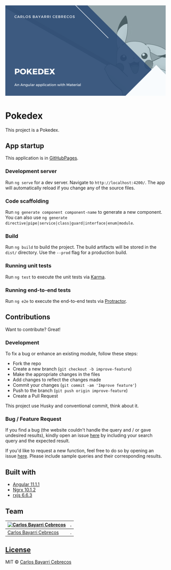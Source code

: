 
# ![Cover](https://github.com/CarlosBayarri/pokedex/blob/master/cover.png)
# Pokedex

This project is a Pokedex.

## App startup
This application is in [GitHubPages](https://carlosbayarri.github.io/pokedex/).

### Development server

Run `ng serve` for a dev server. Navigate to `http://localhost:4200/`. The app will automatically reload if you change any of the source files.

### Code scaffolding

Run `ng generate component component-name` to generate a new component. You can also use `ng generate directive|pipe|service|class|guard|interface|enum|module`.

### Build

Run `ng build` to build the project. The build artifacts will be stored in the `dist/` directory. Use the `--prod` flag for a production build.

### Running unit tests

Run `ng test` to execute the unit tests via [Karma](https://karma-runner.github.io).

### Running end-to-end tests

Run `ng e2e` to execute the end-to-end tests via [Protractor](http://www.protractortest.org/).

## Contributions

Want to contribute? Great!

### Development

To fix a bug or enhance an existing module, follow these steps:

- Fork the repo
- Create a new branch (`git checkout -b improve-feature`)
- Make the appropriate changes in the files
- Add changes to reflect the changes made
- Commit your changes (`git commit -am 'Improve feature'`)
- Push to the branch (`git push origin improve-feature`)
- Create a Pull Request 

This project use Husky and conventional commit, think about it.

### Bug / Feature Request

If you find a bug (the website couldn't handle the query and / or gave undesired results), kindly open an issue [here](https://github.com/CarlosBayarri/pokedex/issues/new) by including your search query and the expected result.

If you'd like to request a new function, feel free to do so by opening an issue [here](https://github.com/CarlosBayarri/pokedex/issues/new). Please include sample queries and their corresponding results.


## Built with 

- [Angular 11.1.1](https://github.com/angular/angular-cli/blob/master/README.md)
- [Ngrx 10.1.2](https://github.com/ngrx/platform)
- [rxjs 6.6.3](https://github.com/ReactiveX/rxjs)

## Team

[![Carlos Bayarri Cebrecos](https://avatars2.githubusercontent.com/u/31616221?s=400&u=f32637806040e934196bf7850b798a36867f5220&v=4)](https://github.com/CarlosBayarri)|.
---|---
[Carlos Bayarri Cebrecos ](https://github.com/CarlosBayarri)|.

## [License](https://github.com/CarlosBayarri/pokedex/LICENSE.md)

MIT © [Carlos Bayarri Cebrecos ](https://github.com/CarlosBayarri/pokedex/blob/master/LICENSE)
